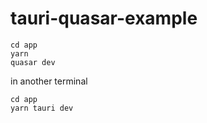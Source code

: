 # tauri-quasar-example

```
cd app
yarn
quasar dev
```
in another terminal
```
cd app
yarn tauri dev
```

